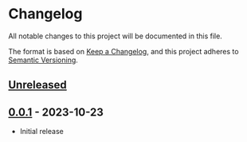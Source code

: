 # Changelog

All notable changes to this project will be documented in this file.

The format is based on [Keep a Changelog](https://keepachangelog.com/en/1.0.0/),
and this project adheres to [Semantic Versioning](https://semver.org/spec/v2.0.0.html).

## [Unreleased]

## [0.0.1] - 2023-10-23

- Initial release

[unreleased]: https://github.com/gear-foundation/ledger-vara/compare/0.0.1...HEAD
[0.0.1]: https://github.com/gear-foundation/ledger-vara/releases/tag/0.0.1
